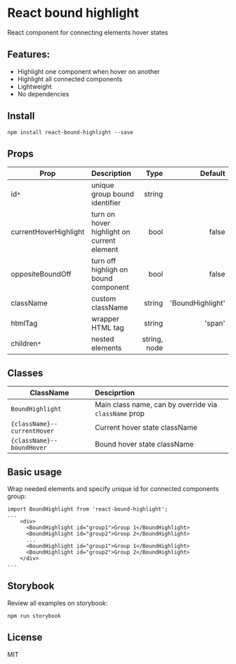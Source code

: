 # React bound highlight

React component for connecting elements hover states


## Features:
- Highlight one component when hover on another
- Highlight all connected components
- Lightweight
- No dependencies


## Install

```
npm install react-bound-highlight --save
```


## Props

| Prop | Description |  Type  | Default  |
| ------------- |:-------------| -----:| -----:|
| id`*`                     | unique group bound identifier | string |
| currentHoverHighlight   | turn on hover highlight on current element | bool   | false
| oppositeBoundOff        | turn off highligh on bound component | bool   | false |
| className               | custom className              | string | 'BoundHighlight' |
| htmlTag                 | wrapper HTML tag              | string | 'span' |
| children`*`              | nested elements               | string, node | |


## Classes

| ClassName | Desciprtion |
| ------------- |:-------------|
| `BoundHighlight` | Main class name, can by override via `className` prop |
| `{className}--currentHover` | Current hover state className |
| `{className}--boundHover` | Bound hover state className |


## Basic usage
Wrap needed elements and specify unique id for connected components group:

```
import BoundHighlight from 'react-bound-highlight';
...
    <div>
      <BoundHighlight id="group1">Group 1</BoundHighlight>
      <BoundHighlight id="group2">Group 2</BoundHighlight>
      ...
      <BoundHighlight id="group1">Group 1</BoundHighlight>
      <BoundHighlight id="group2">Group 2</BoundHighlight>
    </div>
...
```

## Storybook

Review all examples on storybook:

```
npm run storybook
```

## License
MIT
